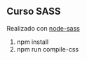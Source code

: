 ## Curso SASS

Realizado con [node-sass](https://github.com/sass/node-sass)

1. npm install
2. npm run compile-css

